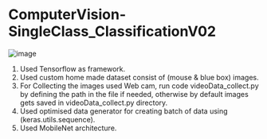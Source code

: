 # ComputerVision-SingleClass_ClassificationV02


![image](https://user-images.githubusercontent.com/104248739/216254298-c6659c10-d0b9-4e2b-b23d-c7918d8162fd.png)

1. Used Tensorflow as framework.
2. Used custom home made dataset consist of (mouse & blue box) images.
3. For Collecting the images used Web cam, run code videoData_collect.py by defining the path in the file if needed, otherwise by default images gets saved in videoData_collect.py directory.
4. Used optimised data generator for creating batch of data using (keras.utils.sequence).
5. Used MobileNet architecture.
